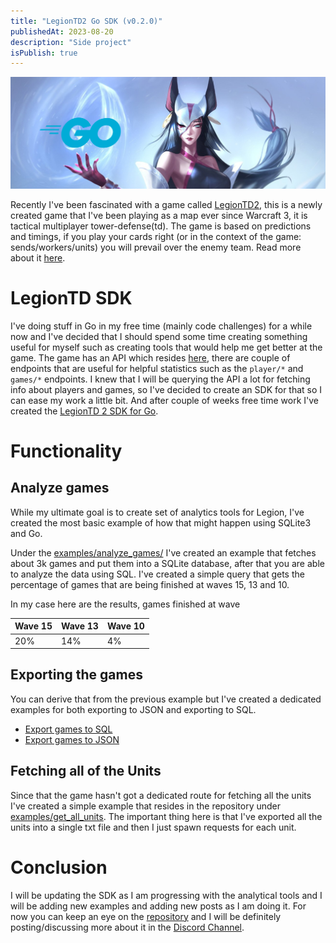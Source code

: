 ```yaml
---
title: "LegionTD2 Go SDK (v0.2.0)"
publishedAt: 2023-08-20
description: "Side project"
isPublish: true
---
```


![LegionTD2](/legiontdsdk/header.png)

Recently I've been fascinated with a game called [LegionTD2](https://beta.legiontd2.com/), this is a newly created game that I've been playing
as a map ever since Warcraft 3, it is tactical multiplayer tower-defense(td). The game is based on predictions and timings, if you play your cards right (or in the context of the game: sends/workers/units) you will prevail over the enemy team. Read more about it [here](https://store.steampowered.com/app/469600/Legion_TD_2__Multiplayer_Tower_Defense/).


# LegionTD SDK

I've doing stuff in Go in my free time (mainly code challenges) for a while now and I've decided that I should spend some time creating something useful for myself such as creating tools that would help me get better at the game. The game has an API which resides [here](https://swagger.legiontd2.com/), there are couple of endpoints that are useful for helpful statistics such as the `player/*` and `games/*` endpoints. I knew that I will be querying the API a lot for 
fetching info about players and games, so I've decided to create an SDK for that so I can ease my work a little bit. And after couple of weeks free time work I've created the [LegionTD 2 SDK for Go](https://github.com/syrull/ltdsdk).


# Functionality

## Analyze games

While my ultimate goal is to create set of analytics tools for Legion, I've created the most basic example of how that might happen using SQLite3 and Go.

Under the [examples/analyze_games/](https://github.com/syrull/ltdsdk/tree/main/examples/analyze_games) I've created an example that fetches about 3k games and put them into a SQLite database, after that you are able to analyze the data using SQL. I've created a simple query that gets the percentage of games 
that are being finished at waves 15, 13 and 10.

In my case here are the results, games finished at wave

| Wave 15 |  Wave 13 | Wave 10
|---|---|---|
| 20%	| 14% | 4% |

## Exporting the games

You can derive that from the previous example but I've created a dedicated examples for both exporting to JSON and exporting to SQL.

- [Export games to SQL](https://github.com/syrull/ltdsdk/tree/main/examples/export_games_to_sql)
- [Export games to JSON](https://github.com/syrull/ltdsdk/blob/main/examples/export_games_to_json/main.go)

## Fetching all of the Units

Since that the game hasn't got a dedicated route for fetching all the units I've created a simple example that resides in the repository under [examples/get_all_units](https://github.com/syrull/ltdsdk/tree/main/examples/get_all_units). The important thing here is that I've exported all the units into a single txt file and then I just spawn requests for each unit. 

# Conclusion

I will be updating the SDK as I am progressing with the analytical tools and I will be adding new examples and adding new posts as I am doing it. For now you can keep an eye on the [repository](https://github.com/syrull/ltdsdk/) and I will be definitely posting/discussing more about it in the [Discord Channel](https://discord.gg/ttnSSqyV).